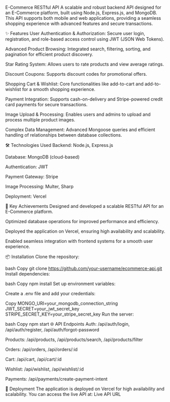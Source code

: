 E-Commerce RESTful API
A scalable and robust backend API designed for an E-Commerce platform, built using Node.js, Express.js, and MongoDB. This API supports both mobile and web applications, providing a seamless shopping experience with advanced features and secure transactions.

✨ Features
User Authentication & Authorization: Secure user login, registration, and role-based access control using JWT (JSON Web Tokens).

Advanced Product Browsing: Integrated search, filtering, sorting, and pagination for efficient product discovery.

Star Rating System: Allows users to rate products and view average ratings.

Discount Coupons: Supports discount codes for promotional offers.

Shopping Cart & Wishlist: Core functionalities like add-to-cart and add-to-wishlist for a smooth shopping experience.

Payment Integration: Supports cash-on-delivery and Stripe-powered credit card payments for secure transactions.

Image Upload & Processing: Enables users and admins to upload and process multiple product images.

Complex Data Management: Advanced Mongoose queries and efficient handling of relationships between database collections.

🛠️ Technologies Used
Backend: Node.js, Express.js

Database: MongoDB (cloud-based)

Authentication: JWT

Payment Gateway: Stripe

Image Processing: Multer, Sharp

Deployment: Vercel

🚀 Key Achievements
Designed and developed a scalable RESTful API for an E-Commerce platform.

Optimized database operations for improved performance and efficiency.

Deployed the application on Vercel, ensuring high availability and scalability.

Enabled seamless integration with frontend systems for a smooth user experience.

📦 Installation
Clone the repository:

bash
Copy
git clone https://github.com/your-username/ecommerce-api.git
Install dependencies:

bash
Copy
npm install
Set up environment variables:

Create a .env file and add your credentials:

Copy
MONGO_URI=your_mongodb_connection_string
JWT_SECRET=your_jwt_secret_key
STRIPE_SECRET_KEY=your_stripe_secret_key
Run the server:

bash
Copy
npm start
🌐 API Endpoints
Auth: /api/auth/login, /api/auth/register, /api/auth/forgot-password

Products: /api/products, /api/products/search, /api/products/filter

Orders: /api/orders, /api/orders/:id

Cart: /api/cart, /api/cart/:id

Wishlist: /api/wishlist, /api/wishlist/:id

Payments: /api/payments/create-payment-intent

🚀 Deployment
The application is deployed on Vercel for high availability and scalability. You can access the live API at:
Live API URL
